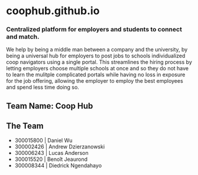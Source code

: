 ﻿# coophub.github.io
### Centralized platform for employers and students to connect and match.
We help by being a middle man between a company and the university, by being a universal hub
for employers to post jobs to schools individualized coop navigators using a single portal.
This streamlines the hiring process by letting employers choose multiple schools at once
and so they do not have to learn the mulitple complicated portals while having no loss in
exposure for the job offering, allowing the employer to employ the best employees and spend
less time doing so.
## Team Name: Coop Hub
## The Team
* 300015800 | Daniel Wu
* 300002426 | Andrew Dzierzanowski
* 300006243 | Lucas Anderson
* 300015520 | Benoît Jeaurond
* 300008344 | Diedrick Ngendahayo